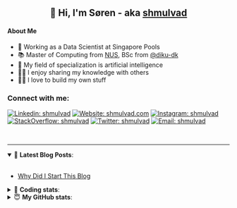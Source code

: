<h2 align="center">
	👋 Hi, I'm Søren - aka <a href="https://shmulvad.com">shmulvad</a>
</h2>

#### About Me
- 🤖 Working as a Data Scientist at Singapore Pools
- 📚 Master of Computing from [NUS], BSc from [@diku-dk]
- 🧠 My field of specialization is artificial intelligence
- 👨‍🏫 I enjoy sharing my knowledge with others
- 👨‍💻 I love to build my own stuff

### Connect with me:

[![Linkedin: shmulvad](https://img.shields.io/badge/shmulvad-blue?style=flat&logo=Linkedin&logoColor=white)][linkedin]
[![Website: shmulvad.com](https://img.shields.io/badge/shmulvad.com-47CCCC?&style=flat&logo=Google-Chrome&logoColor=white)][website]
[![Instagram: shmulvad](https://img.shields.io/badge/-@shmulvad-purple?style=flat&logo=Instagram&logoColor=white)][instagram]
[![StackOverflow: shmulvad](https://img.shields.io/badge/shmulvad-FE7A16?style=flat&logo=stack-overflow&logoColor=white)][stackOverflow]
[![Twitter: shmulvad](https://img.shields.io/badge/@shmulvad-1ca0f1?style=flat&logo=twitter&logoColor=white)][twitter]
[![Email: shmulvad](https://img.shields.io/badge/shmulvad-D14836?style=flat&logo=gmail&logoColor=white)][mail]

<br />

---

<details open>
 <summary>📕 <b>Latest Blog Posts</b>: </summary>

<br>

<!-- BLOG-POST-LIST:START -->
- [Why Did I Start This Blog](https://shmulvad.com/blog/why-did-start-this-blog)
<!-- BLOG-POST-LIST:END -->

</details>

<!-- --- -->

<details>
 <summary>🤖 <b>Coding stats</b>: </summary>

<br>

NOTE: Doesn't track coding at work or work done in environments such as Jupyter Notebooks.

<!--START_SECTION:waka-->
![Code Time](http://img.shields.io/badge/Code%20Time-1%2C845%20hrs%2025%20mins-blue)

**I'm a Night 🦉** 

```text
🌞 Morning                441 commits         ██░░░░░░░░░░░░░░░░░░░░░░░   09.29 % 
🌆 Daytime                1260 commits        ███████░░░░░░░░░░░░░░░░░░   26.54 % 
🌃 Evening                1924 commits        ██████████░░░░░░░░░░░░░░░   40.52 % 
🌙 Night                  1123 commits        ██████░░░░░░░░░░░░░░░░░░░   23.65 % 
```


📊 **This Week I Spent My Time On** 

```text
💬 Programming Languages: 
Python                   12 hrs 2 mins       ███████████████████░░░░░░   75.44 % 
Other                    1 hr 41 mins        ███░░░░░░░░░░░░░░░░░░░░░░   10.58 % 
HTML                     1 hr 40 mins        ███░░░░░░░░░░░░░░░░░░░░░░   10.54 % 
YAML                     11 mins             ░░░░░░░░░░░░░░░░░░░░░░░░░   01.20 % 
Bash                     10 mins             ░░░░░░░░░░░░░░░░░░░░░░░░░   01.12 % 

🔥 Editors: 
VS Code                  14 hrs 16 mins      ██████████████████████░░░   89.43 % 
Zsh                      1 hr 40 mins        ███░░░░░░░░░░░░░░░░░░░░░░   10.54 % 
Sublime Text             0 secs              ░░░░░░░░░░░░░░░░░░░░░░░░░   00.02 % 

🐱‍💻 Projects: 
hit-locator              10 hrs 39 mins      █████████████████░░░░░░░░   66.80 % 
overvaagning-admin       3 hrs 48 mins       ██████░░░░░░░░░░░░░░░░░░░   23.82 % 
company-scrapers         1 hr 7 mins         ██░░░░░░░░░░░░░░░░░░░░░░░   07.08 % 
search_string            12 mins             ░░░░░░░░░░░░░░░░░░░░░░░░░   01.28 % 
htmlmin                  8 mins              ░░░░░░░░░░░░░░░░░░░░░░░░░   00.89 % 
```


 Last Updated on 26/03/2023 18:40:11 UTC
<!--END_SECTION:waka-->

</details>

<!-- --- -->

<details>
 <summary>😇 <b>My GitHub stats</b>: </summary>

<br>

<img align="left" alt="shmulvad's Github Stats" src="https://github-readme-stats.vercel.app/api?username=shmulvad&show_icons=true&hide_border=true" />

</details>



[website]: https://shmulvad.com
[twitter]: https://twitter.com/shmulvad
[linkedin]: https://linkedin.com/in/shmulvad
[instagram]: https://instagram.com/shmulvad
[stackOverflow]: https://stackoverflow.com/users/9248793/shmulvad
[mail]: mailto:shmulvad@gmail.com
[@diku-dk]: https://github.com/diku-dk
[github]: https://github.com/shmulvad
[NUS]: https://www.nus.edu.sg